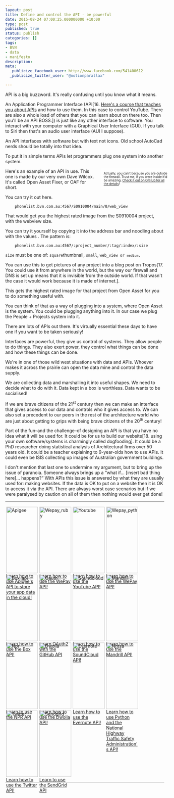```yaml
---
layout: post
title: Define and control the API - be powerful
date: 2015-08-24 07:00:25.000000000 +10:00
type: post
published: true
status: publish
categories: []
tags:
- BVN
- data
- manifesto
description:
meta:
  _publicize_facebook_user: http://www.facebook.com/541400612
  _publicize_twitter_user: "@notionparallax"

---
```

<style type="text/css">
.minibar {
      width: 40%;
      display: block;
      float: right;
      transform: translateX(2em);
      background-color: rgba(255,255,255,0.2);
      padding: 1em;
      font-size: 70%;
    }
    .api-links a {
      display: inline-block;
      width: 20%;
      height: 15em;
      float: left;
      padding: 0.5%;
    }
    .api-links a img {
      width: 100%;
    }
    .api-links:after {
      display: block;
      clear: both;
      content: " ";
    }</style>

API is a big buzzword. It's really confusing until you know what it means.

An Application Programmer Interface (API[16. <a href="https://www.google.com/url?q=https%3A%2F%2Fwww.codecademy.com%2Fen%2Ftracks%2Fyoutube&amp;sa=D&amp;sntz=1&amp;usg=AFQjCNEc-H9T8Mj46IggXXnMD1dmj-e_rA">Here's a course that teaches you about APIs</a> and how to use them. In this case to control YouTube. There are also a whole load of others that you can learn about on there too. Then you'll be an API BOSS.]) is just like any other interface to software. You interact with your computer with a Graphical User Interface (GUI). If you talk to Siri then that's an audio user interface (AUI I suppose).

An API interfaces with software but with text not icons. Old school AutoCad nerds should be totally into that idea.

To put it in simple terms APIs let programmers plug one system into another system.
<div class="minibar">Actually, you can't because you are outside the firewall. Trust me, if you were inside it'd be amazing. <a href="https://github.com/bvn-architecture/OAF">Check it out on GitHub for all the details</a>!</div>

Here's an example of an API in use. This one is made by our very own Dave Wilcox. It's called Open Asset Fixer, or OAF for short.

You can try it out here.
<p style="padding-left: 30px;"><code>phonelist.bvn.com.au:4567/S0910004/main/0/web_view</code>

That would get you the highest rated image from the S0910004 project, with the webview size.

You can try it yourself by copying it into the address bar and noodling about with the values . The pattern is:
<p style="padding-left: 30px;"><code>phonelist.bvn.com.au:4567/:project_number/:tag/:index/:size</code>

<code>size</code> must be one of: <code>square</code>thumbnail, <code>small</code>, <code>web_view or <code>medium</code>.</code>

You can use this to get pictures of any project into a blog post on Tropos[17. You could use it from anywhere in the world, but the way our firewall and DNS is set up means that it is invisible from the outside world. If that wasn't the case it would work because it is made of internet.].

This gets the highest rated image for that project from Open Asset for you to do something useful with.

You can think of that as a way of plugging into a system, where Open Asset is the system. You could be plugging anything into it. In our case we plug the People + Projects system into it.

There are lots of APIs out there. It's virtually essential these days to have one if you want to be taken seriously!

Interfaces are powerful, they give us control of systems. They allow people to do things. They also exert power, they control what things can be done and how these things can be done.

We're in one of those wild west situations with data and APIs. Whoever makes it across the prairie can open the data mine and control the data supply.

We are collecting data and marshalling it into useful shapes. We need to decide what to do with it. Data kept in a box is worthless. Data wants to be socialised!

If we are brave citizens of the 21<sup>st</sup> century then we can make an interface that gives access to our data and controls who it gives access to. We can also set a precedent to our peers in the rest of the architecture world who are just about getting to grips with being brave citizens of the 20<sup>th</sup> century!

Part of the fun–and the challenge–of designing an API is that you have no idea what it will be used for. It could be for us to build our website[18. using your own software/systems is charmingly called dogfooding]. It could be a PhD researcher doing statistical analysis of Architectural firms over 50 years old. It could be a teacher explaining to 9-year-olds how to use APIs. It could even be ISIS collecting up images of Australian government buildings.

I don't mention that last one to undermine my argument, but to bring up the issue of paranoia. Someone always brings up a “what if… [insert bad thing here]… happens?” With APIs this issue is answered by what they are usually used for: making websites. If the data is OK to put on a website then it is OK to access it via the API. There are always worst case scenarios but if we were paralysed by caution on all of them then nothing would ever get done!
<hr />
<div class="api-links"><a class="api-link" href="https://www.codecademy.com/en/tracks/apigee"><img class="api-card__logo--dark" src="{{ site.baseurl }}/assets/apigee-4a520ff47615b11efbbf1f1ac9b7e222.png" alt="Apigee" />Learn how to use Apigee's API to store your app data in the cloud!</a><a class="api-link" href="https://www.codecademy.com/en/tracks/apigee"><img class="api-card__logo--dark" src="{{ site.baseurl }}/assets/wepay_ruby-9d6921011ec820175616b1f4df2c0fb3.png" alt="Wepay_ruby" />Learn how to use the WePay API!</a><a class="api-link" href="https://www.codecademy.com/en/tracks/wepay_ruby"><img class="api-card__logo--dark" src="{{ site.baseurl }}/assets/youtube-5dfbbca603af73360f51e12871aff155.png" alt="Youtube" />Learn how to use the YouTube API!</a><a class="api-link" href="https://www.codecademy.com/en/tracks/youtube"><img class="api-card__logo--dark" src="{{ site.baseurl }}/assets/wepay_python-9d6921011ec820175616b1f4df2c0fb3.png" alt="Wepay_python" />Learn how to use the WePay API!</a><a class="api-link" href="https://www.codecademy.com/en/tracks/wepay_python"><img class="api-card__logo--dark" src="{{ site.baseurl }}/assets/box_api-8f4126255c5923d08a1828da5380da74.png" alt="Box_api" />Learn how to use the Box API!</a><a class="api-link" href="https://www.codecademy.com/en/tracks/box_api"><img class="api-card__logo--dark" src="{{ site.baseurl }}/assets/oauth-3d0dacbc67e989f4e151fa4cc29a6cf4.png" alt="Oauth" />Learn OAuth2 with the GitHub API</a><a class="api-link" href="https://www.codecademy.com/en/tracks/oauth"><img class="api-card__logo--dark" src="{{ site.baseurl }}/assets/soundcloud-ed814c92469e708ed5f86f73de02d149.png" alt="Soundcloud" />Learn how to use the SoundCloud API!</a><a class="api-link" href="https://www.codecademy.com/en/tracks/soundcloud"><img class="api-card__logo--dark" src="{{ site.baseurl }}/assets/mandrill-f6f35ee33e282022ef016a077c50d719.png" alt="Mandrill" />Learn how to use the Mandrill API!</a><a class="api-link" href="https://www.codecademy.com/en/tracks/mandrill"><img class="api-card__logo--dark" src="{{ site.baseurl }}/assets/npr-3a0cb92871a6b21a1c7163c5913f6673.png" alt="Npr" />Learn to use the NPR API</a><a class="api-link" href="https://www.codecademy.com/en/tracks/npr"><img class="api-card__logo--dark" src="{{ site.baseurl }}/assets/dwolla-136bce68b8949bd0772f868b9a9cd365.png" alt="Dwolla" />Learn how to use the Dwolla API!</a><a class="api-link" href="https://www.codecademy.com/en/tracks/dwolla"><img class="api-card__logo--dark" src="{{ site.baseurl }}/assets/evernote-b32ea1e156b3726193e4336ee2d19e18.png" alt="Evernote" />Learn how to use the Evernote API!</a><a class="api-link" href="https://www.codecademy.com/en/tracks/evernote"><img class="api-card__logo--dark" src="{{ site.baseurl }}/assets/nhtsa-a1945bc0e9cc40938d0c826ec07611d8.png" alt="Nhtsa" />Learn how to use Python and the National Highway Traffic Safety Administration's API!</a><a class="api-link" href="https://www.codecademy.com/en/tracks/nhtsa"><img class="api-card__logo--dark" src="{{ site.baseurl }}/assets/twitter-c76f0c72dca232a0a6a2c970f91c66cc.png" alt="Twitter" />Learn how to use the Twitter API!</a><a class="api-link" href="https://www.codecademy.com/en/tracks/twitter"><img class="api-card__logo--dark" src="{{ site.baseurl }}/assets/sendgrid-f1de2c2ba34221def46519f9a9ae7653.png" alt="Sendgrid" />Learn to use the SendGrid API</a></div>
<hr />
